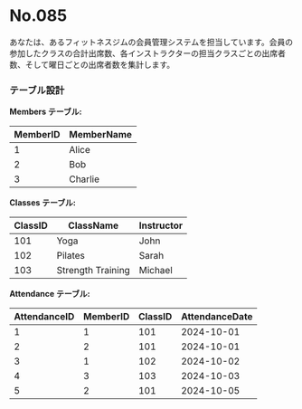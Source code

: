 # No.085

あなたは、あるフィットネスジムの会員管理システムを担当しています。会員の参加したクラスの合計出席数、各インストラクターの担当クラスごとの出席者数、そして曜日ごとの出席者数を集計します。

### テーブル設計

**Members テーブル:**

| MemberID | MemberName |
|----------|------------|
| 1        | Alice      |
| 2        | Bob        |
| 3        | Charlie    |

**Classes テーブル:**

| ClassID | ClassName        | Instructor   |
|---------|------------------|--------------|
| 101     | Yoga             | John         |
| 102     | Pilates          | Sarah        |
| 103     | Strength Training| Michael      |

**Attendance テーブル:**

| AttendanceID | MemberID | ClassID | AttendanceDate |
|--------------|----------|---------|----------------|
| 1            | 1        | 101     | 2024-10-01     |
| 2            | 2        | 101     | 2024-10-01     |
| 3            | 1        | 102     | 2024-10-02     |
| 4            | 3        | 103     | 2024-10-03     |
| 5            | 2        | 101     | 2024-10-05     |

